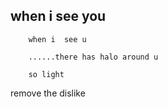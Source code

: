 ## when i see you
        when i  see u 
        
        ......there has halo around u
        
        so light
   remove the dislike     